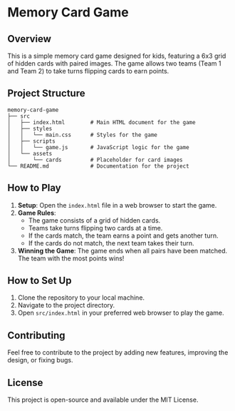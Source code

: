 # Memory Card Game

## Overview
This is a simple memory card game designed for kids, featuring a 6x3 grid of hidden cards with paired images. The game allows two teams (Team 1 and Team 2) to take turns flipping cards to earn points.

## Project Structure
```
memory-card-game
├── src
│   ├── index.html        # Main HTML document for the game
│   ├── styles
│   │   └── main.css      # Styles for the game
│   ├── scripts
│   │   └── game.js       # JavaScript logic for the game
│   └── assets
│       └── cards         # Placeholder for card images
└── README.md             # Documentation for the project
```

## How to Play
1. **Setup**: Open the `index.html` file in a web browser to start the game.
2. **Game Rules**:
   - The game consists of a grid of hidden cards.
   - Teams take turns flipping two cards at a time.
   - If the cards match, the team earns a point and gets another turn.
   - If the cards do not match, the next team takes their turn.
3. **Winning the Game**: The game ends when all pairs have been matched. The team with the most points wins!

## How to Set Up
1. Clone the repository to your local machine.
2. Navigate to the project directory.
3. Open `src/index.html` in your preferred web browser to play the game.

## Contributing
Feel free to contribute to the project by adding new features, improving the design, or fixing bugs. 

## License
This project is open-source and available under the MIT License.